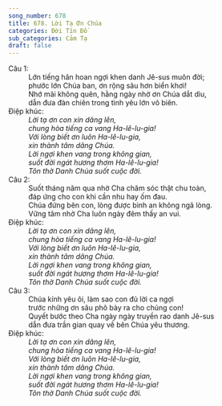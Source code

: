 ```yaml
---
song_number: 678
title: 678. Lời Tạ Ơn Chúa
categories: Đời Tín Đồ
sub_categories: Cảm Tạ
draft: false
---
```

<dl><dt>Câu 1:</dt><dd data-verse="1">Lớn tiếng hân hoan ngợi khen danh Jê-sus muôn đời; <br/>phước lớn Chúa ban, ơn rộng sâu hơn biển khơi! <br/>Nhớ mãi không quên, hằng ngày nhờ ơn Chúa dắt dìu, <br/>dẫn đưa đàn chiên trong tình yêu lớn vô biên. </dd><dt>Điệp khúc:</dt><dd data-chorus="1"><em>Lời tạ ơn con xin dâng lên, <br/>chung hòa tiếng ca vang Ha-lê-lu-gia! <br/>Với lòng biết ơn luôn Ha-lê-lu-gia, <br/>xin thành tâm dâng Chúa. <br/>Lời ngợi khen vang trong không gian, <br/>suốt đời ngát hương thơm Ha-lê-lu-gia! <br/>Tôn thờ Danh Chúa suốt cuộc đời. </em></dd><dt>Câu 2:</dt><dd data-verse="2">Suốt tháng năm qua nhờ Cha chăm sóc thật chu toàn, <br/>đáp ứng cho con khi cần nhu hay ốm đau. <br/>Chúa đứng bên con, lòng được bình an không ngã lòng. <br/>Vững tâm nhờ Cha luôn ngày đêm thấy an vui. </dd><dt>Điệp khúc:</dt><dd data-chorus="1"><em>Lời tạ ơn con xin dâng lên, <br/>chung hòa tiếng ca vang Ha-lê-lu-gia! <br/>Với lòng biết ơn luôn Ha-lê-lu-gia, <br/>xin thành tâm dâng Chúa. <br/>Lời ngợi khen vang trong không gian, <br/>suốt đời ngát hương thơm Ha-lê-lu-gia! <br/>Tôn thờ Danh Chúa suốt cuộc đời. </em></dd><dt>Câu 3:</dt><dd data-verse="3">Chúa kính yêu ôi, làm sao con đủ lời ca ngợi <br/>trước những ơn sâu phô bày ra cho chúng con! <br/>Quyết bước theo Cha ngày ngày truyền rao danh Jê-sus <br/>dẫn đưa trần gian quay về bên Chúa yêu thương. </dd><dt>Điệp khúc:</dt><dd data-chorus="1"><em>Lời tạ ơn con xin dâng lên, <br/>chung hòa tiếng ca vang Ha-lê-lu-gia! <br/>Với lòng biết ơn luôn Ha-lê-lu-gia, <br/>xin thành tâm dâng Chúa. <br/>Lời ngợi khen vang trong không gian, <br/>suốt đời ngát hương thơm Ha-lê-lu-gia! <br/>Tôn thờ Danh Chúa suốt cuộc đời. </em></dd></dl>